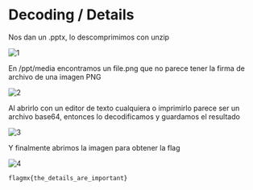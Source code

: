 # Decoding / Details

Nos dan un .pptx, lo descomprimimos con unzip


![1](https://github.com/user-attachments/assets/35914175-e3ba-4627-bb32-1bdb3abfb883)

En /ppt/media encontramos un file.png que no parece tener la firma de archivo de una imagen PNG

![2](https://github.com/user-attachments/assets/e680f55a-bba8-4971-be8a-ef2735fc6e0f)

Al abrirlo con un editor de texto cualquiera o imprimirlo parece ser un archivo base64, entonces lo decodificamos y guardamos el resultado

![3](https://github.com/user-attachments/assets/b29e9ceb-d3cd-48d7-9b80-bc47608fc63e)

Y finalmente abrimos la imagen para obtener la flag

![4](https://github.com/user-attachments/assets/ce0c5752-9124-40ca-96f5-a345988c0e14)

`flagmx{the_details_are_important}`
